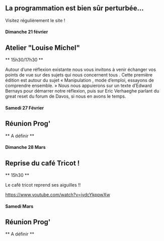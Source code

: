 <!-- Exemple:

#### mardi 10 mars
## Café Oc.
** A partir de 18h30 **  
Où l'on partage <del>un bon repas à 8 €</del> tout en bavardant en occitan...   
__En auberge espagnole ! ! !__  
Chasdun pòrta son minjat e n'um boira tot aquò. Chacun apporte son repas et on mélange le tout. 
 [>>>> SOYEZ BENEVOLE,CLIQUEZ ICI<<<](http://www.date.marsnet.org/zqqlm9esy2sd2tfo)

fin exemple -->


## La programmation est bien sûr perturbée...
Visitez régulièrement le site !


#### Dimanche 21 février

## Atelier "Louise Michel"
** 15h30/17h30 **

Autour d’une réflexion existante nous vous invitons à venir échanger vos points de vue sur des sujets qui nous concernent tous .
Cette première édition  est autour du sujet « Manipulation , mode d’emploi, essayons de comprendre ensemble. »  Nous nous appuierons sur un texte d’Edward Bernays pour démarrer notre réflexion, puis sur  Eric Verhaeghe parlant du great reset du forum de Davos, si nous en avons le temps.

#### Samedi 27 Février

## Réunion Prog'
** A définir **

#### Dimanche 28 Mars

## Reprise du café Tricot !
** 15h30 ** 

Le café tricot reprend ses aiguilles !!

https://www.youtube.com/watch?v=jydcYkppwXw


#### Samedi Mars

## Réunion Prog'
** A définir **
